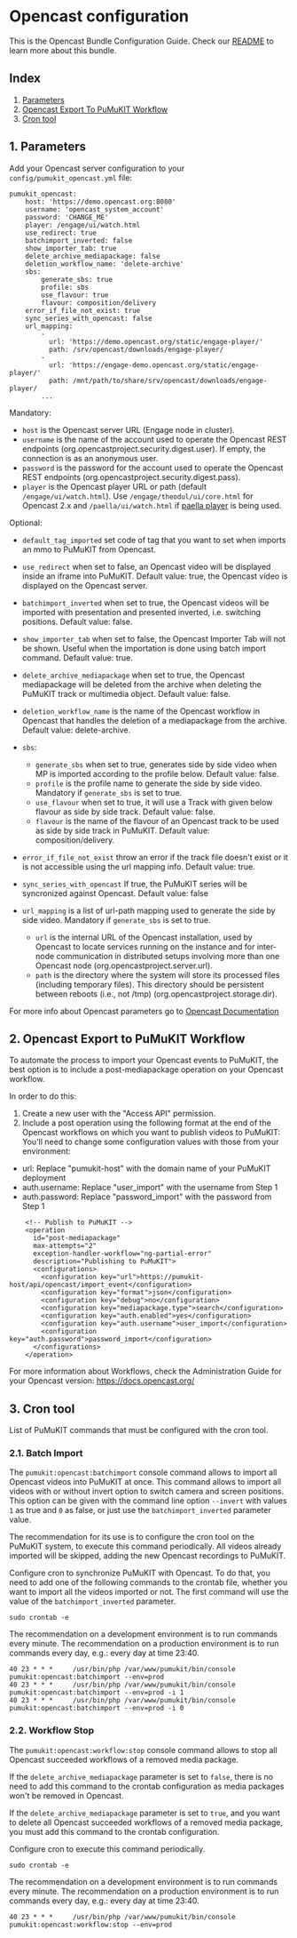 # Opencast configuration

This is the Opencast Bundle Configuration Guide. Check our [README](README.md) to learn more about this bundle.

## Index

1. [Parameters](#1-parameters)
2. [Opencast Export To PuMuKIT Workflow](#2-opencast-export-to-pumukit-workflow)
3. [Cron tool](#-cron-tool)

## 1. Parameters

Add your Opencast server configuration to your `config/pumukit_opencast.yml` file:

```
pumukit_opencast:
    host: 'https://demo.opencast.org:8080'
    username: 'opencast_system_account'
    password: 'CHANGE_ME'
    player: /engage/ui/watch.html
    use_redirect: true
    batchimport_inverted: false
    show_importer_tab: true
    delete_archive_mediapackage: false
    deletion_workflow_name: 'delete-archive'
    sbs:
        generate_sbs: true
        profile: sbs
        use_flavour: true
        flavour: composition/delivery
    error_if_file_not_exist: true
    sync_series_with_opencast: false
    url_mapping:
        -
          url: 'https://demo.opencast.org/static/engage-player/'
          path: /srv/opencast/downloads/engage-player/
        -
          url: 'https://engage-demo.opencast.org/static/engage-player/'
          path: /mnt/path/to/share/srv/opencast/downloads/engage-player/
        ...
```
Mandatory:
   - `host` is the Opencast server URL (Engage node in cluster).
   - `username` is the name of the account used to operate the Opencast REST endpoints (org.opencastproject.security.digest.user). If empty, the connection is as an anonymous user.
   - `password` is the password for the account used to operate the Opencast REST endpoints (org.opencastproject.security.digest.pass).
   - `player` is the Opencast player URL or path (default `/engage/ui/watch.html`). Use `/engage/theodul/ui/core.html` for Opencast 2.x and `/paella/ui/watch.html` if [paella player](http://paellaplayer.upv.es/) is being used.

Optional:
   - `default_tag_imported` set code of tag that you want to set when imports an mmo to PuMuKIT from Opencast.
   - `use_redirect` when set to false, an Opencast video will be displayed inside an iframe into PuMuKIT. Default value: true, the Opencast video is displayed on the Opencast server.
   - `batchimport_inverted` when set to true, the Opencast videos will be imported with presentation and presented inverted, i.e. switching positions. Default value: false.
   - `show_importer_tab` when set to false, the Opencast Importer Tab will not be shown. Useful when the importation is done using batch import command. Default value: true.
   - `delete_archive_mediapackage` when set to true, the Opencast mediapackage will be deleted from the archive when deleting the PuMuKIT track or multimedia object. Default value: false.
   - `deletion_workflow_name` is the name of the Opencast workflow in Opencast that handles the deletion of a mediapackage from the archive. Default value: delete-archive.
   - `sbs`:
      - `generate_sbs` when set to true, generates side by side video when MP is imported according to the profile below. Default value: false.
      - `profile` is the profile name to generate the side by side video. Mandatory if `generate_sbs` is set to true.
      - `use_flavour` when set to true, it will use a Track with given below flavour as side by side track. Default value: false.
      - `flavour` is the name of the flavour of an Opencast track to be used as side by side track in PuMuKIT. Default value: composition/delivery.
   - `error_if_file_not_exist` throw an error if the track file doesn't exist or it is not accessible using the url mapping info. Default value: true.
   - `sync_series_with_opencast` If true, the PuMuKIT series will be syncronized against Opencast. Default value: false
   - `url_mapping` is a list of url-path mapping used to generate the side by side video. Mandatory if `generate_sbs` is set to true.

      - `url` is the internal URL of the Opencast installation, used by Opencast to locate services running on the instance and for inter-node communication in distributed setups involving more than one Opencast node (org.opencastproject.server.url).
      - `path` is the directory where the system will store its processed files (including temporary files). This directory should be persistent between reboots (i.e., not /tmp) (org.opencastproject.storage.dir).

For more info about Opencast parameters go to [Opencast Documentation](https://docs.opencast.org/)

## 2. Opencast Export to PuMuKIT Workflow

To automate the process to import your Opencast events to PuMuKIT, the best option is to include a post-mediapackage operation on your Opencast workflow.

In order to do this:

1. Create a new user with the "Access API" permission.
2. Include a post operation using the following format at the end of the Opencast workflows on which you want to publish videos to PuMuKIT:
You'll need to change some configuration values with those from your environment:
* url: Replace "pumukit-host" with the domain name of your PuMuKIT deployment
* auth.username: Replace "user_import" with the username from Step 1
* auth.password: Replace "password_import" with the password from Step 1
```
    <!-- Publish to PuMuKIT -->
    <operation
      id="post-mediapackage"
      max-attempts="2"
      exception-handler-workflow="ng-partial-error"
      description="Publishing to PuMuKIT">
      <configurations>
        <configuration key="url">https://pumukit-host/api/opencast/import_event</configuration>
        <configuration key="format">json</configuration>
        <configuration key="debug">no</configuration>
        <configuration key="mediapackage.type">search</configuration>
        <configuration key="auth.enabled">yes</configuration>
        <configuration key="auth.username">user_import</configuration>
        <configuration key="auth.password">password_import</configuration>
      </configurations>
    </operation>
```
For more information about Workflows, check the Administration Guide for your Opencast version: https://docs.opencast.org/


## 3. Cron tool

List of PuMuKIT commands that must be configured with the cron tool.

### 2.1. Batch Import

The `pumukit:opencast:batchimport` console command allows to import all Opencast videos into PuMuKIT at once.
This command allows to import all videos with or without invert option to switch camera and screen positions.
This option can be given with the command line option `--invert` with values `1` as true and `0` as false,
or just use the `batchimport_inverted` parameter value.

The recommendation for its use is to configure the cron tool on the PuMuKIT system, to execute this command periodically.
All videos already imported will be skipped, adding the new Opencast recordings to PuMuKIT.

Configure cron to synchronize PuMuKIT with Opencast. To do that, you need to add one of the following commands to the crontab file,
whether you want to import all the videos imported or not. The first command will use the value of the `batchimport_inverted` parameter.

```
sudo crontab -e
```

The recommendation on a development environment is to run commands every minute.
The recommendation on a production environment is to run commands every day, e.g.: every day at time 23:40.

```
40 23 * * *     /usr/bin/php /var/www/pumukit/bin/console pumukit:opencast:batchimport --env=prod
40 23 * * *     /usr/bin/php /var/www/pumukit/bin/console pumukit:opencast:batchimport --env=prod -i 1
40 23 * * *     /usr/bin/php /var/www/pumukit/bin/console pumukit:opencast:batchimport --env=prod -i 0
```

### 2.2. Workflow Stop

The `pumukit:opencast:workflow:stop` console command allows to stop all Opencast succeeded workflows of
a removed media package.

If the `delete_archive_mediapackage` parameter is set to `false`, there is no need to add this command to
the crontab configuration as media packages won't be removed in Opencast.

If the `delete_archive_mediapackage` parameter is set to `true`, and you want to delete all Opencast
succeeded workflows of a removed media package, you must add this command to the crontab configuration.

Configure cron to execute this command periodically.

```
sudo crontab -e
```

The recommendation on a development environment is to run commands every minute.
The recommendation on a production environment is to run commands every day, e.g.: every day at time 23:40.

```
40 23 * * *     /usr/bin/php /var/www/pumukit/bin/console pumukit:opencast:workflow:stop --env=prod
```
